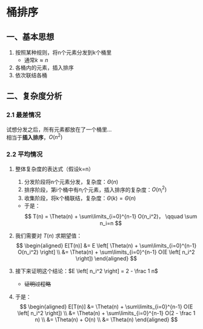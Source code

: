 # 桶排序

## 一、基本思想

1. 按照某种规则，将n个元素分发到k个桶里
    - 通常$k \approx n$
2. 各桶内的元素，插入排序
3. 依次联结各桶


## 二、复杂度分析

### 2.1 最差情况
试想分发之后，所有元素都放在了一个桶里...  
相当于**插入排序**，$O(n^2)$

### 2.2 平均情况

1. 整体复杂度的表达式（假设k=n）
    1. 分发阶段将n个元素分发，复杂度：$\Theta(n)$
    2. 排序阶段，第i个桶中有$n_i$个元素，插入排序的复杂度：$O(n_i^2)$
    3. 收集阶段，将k个桶联结，复杂度：$\Theta(k) = \Theta(n)$
    - 于是：
        $$
        T(n) = \Theta(n) + \sum\limits_{i=0}^{n-1} O(n_i^2)， \qquad \sum n_i=n
        $$

2. 我们需要对 $T(n)$ 求期望值：
$$
\begin{aligned}
E[T(n)] &= E \left[ \Theta(n) + \sum\limits_{i=0}^{n-1} O(n_i^2) \right] \\
&= \Theta(n) + \sum\limits_{i=0}^{n-1} O(E \left[ n_i^2 \right])
\end{aligned}
$$

3. 接下来证明这个结论：$E \left[ n_i^2 \right] = 2 - \frac 1 n$
    - ~~证明过程略~~

4. 于是：
$$
\begin{aligned}
E[T(n)] &= \Theta(n) + \sum\limits_{i=0}^{n-1} O(E \left[ n_i^2 \right]) \\
&= \Theta(n) + \sum\limits_{i=0}^{n-1} O(2 - \frac 1 n) \\
&= \Theta(n) + O(n) \\
&= \Theta(n)
\end{aligned}
$$